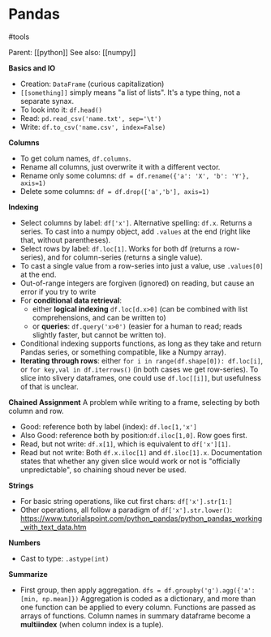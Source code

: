 # Pandas

#tools

Parent: [[python]]
See also: [[numpy]]

**Basics and IO**
* Creation: `DataFrame` (curious capitalization)
* `[[something]]` simply means "a list of lists". It's a type thing, not a separate synax.
* To look into it: `df.head()`
* Read: `pd.read_csv('name.txt', sep='\t')`
* Write: `df.to_csv('name.csv', index=False)`

**Columns**
* To get colum names, `df.columns`.
* Rename all columns, just overwrite it with a different vector.
* Rename  only some columns: `df = df.rename({'a': 'X', 'b': 'Y'}, axis=1)`
* Delete some columns: `df = df.drop(['a','b'], axis=1)`

**Indexing**
* Select columns by label: `df['x']`. Alternative spelling: `df.x`. Returns a series. To cast into a numpy object, add `.values` at the end (right like that, without parentheses).
* Select rows by label: `df.loc[1]`. Works for both df (returns a row-series), and for column-series (returns a single value).
* To cast a single value from a row-series into just a value, use `.values[0]` at the end.
* Out-of-range integers are forgiven (ignored) on reading, but cause an error if you try to write
* For **conditional data retrieval**: 
    * either **logical indexing** `df.loc[d.x>0]` (can be combined with list comprehensions, and can be written to) 
    * or **queries**: `df.query('x>0')` (easier for a human to read; reads slightly faster, but cannot be written to).
* Conditional indexing supports functions, as long as they take and return Pandas series, or something compatible, like a Numpy array).
* **Iterating through rows**: either `for i in range(df.shape[0]): df.loc[i]`, or `for key,val in df.iterrows()`  (in both cases we get row-series). To slice into slivery dataframes, one could use `df.loc[[i]]`, but usefulness of that is unclear.

**Chained Assignment**
A problem while writing to a frame, selecting by both column and row.
* Good: reference both by label (index): `df.loc[1,'x']`
* Also Good: reference both by position:`df.iloc[1,0]`. Row goes first. 
* Read, but not write: `df.x[1]`, which is equivalent to `df['x'][1]`.
* Read but not write: Both `df.x.iloc[1]` and `df.iloc[1].x`. Documentation states that whether any given slice would work or not is "officially unpredictable", so chaining shoud never be used.

**Strings**
* For basic string operations, like cut first chars: `df['x'].str[1:]`
* Other operations, all follow a paradigm of `df['x'].str.lower()`:
https://www.tutorialspoint.com/python_pandas/python_pandas_working_with_text_data.htm

**Numbers**
* Cast to type: `.astype(int)`

**Summarize**
* First group, then apply aggregation. `dfs = df.groupby('g').agg({'a': [min, np.mean]})` Aggregation is coded as a dictionary, and more than one function can be applied to every column. Functions are passed as arrays of functions. Column names in summary dataframe become a **multiindex** (when column index is a tuple).